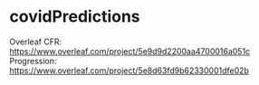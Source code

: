 # covidPredictions

Overleaf
CFR: https://www.overleaf.com/project/5e9d9d2200aa4700016a051c
Progression: https://www.overleaf.com/project/5e8d63fd9b62330001dfe02b
